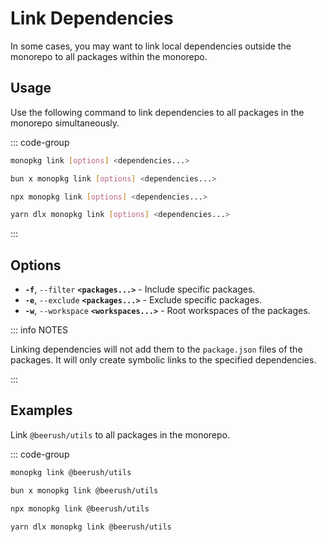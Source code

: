 # Link Dependencies

In some cases, you may want to link local dependencies outside the monorepo to all packages within the monorepo.

## Usage

Use the following command to link dependencies to all packages in the monorepo simultaneously.

::: code-group

```bash [Global]
monopkg link [options] <dependencies...>
```

```bash [Bun]
bun x monopkg link [options] <dependencies...>
```

```bash [NPM]
npx monopkg link [options] <dependencies...>
```

```bash [Yarn]
yarn dlx monopkg link [options] <dependencies...>
```

:::

## Options

- **`-f`**, `--filter` **`<packages...>`** - Include specific packages.
- **`-e`**, `--exclude` **`<packages...>`** - Exclude specific packages.
- **`-w`**, `--workspace` **`<workspaces...>`** - Root workspaces of the packages.

::: info NOTES

Linking dependencies will not add them to the `package.json` files of the packages. It will only create symbolic links to the specified dependencies.

:::

## Examples

Link `@beerush/utils` to all packages in the monorepo.

::: code-group

```bash [Global]
monopkg link @beerush/utils
```

```bash [Bun]
bun x monopkg link @beerush/utils
```

```bash [NPM]
npx monopkg link @beerush/utils
```

```bash [Yarn]
yarn dlx monopkg link @beerush/utils
```
